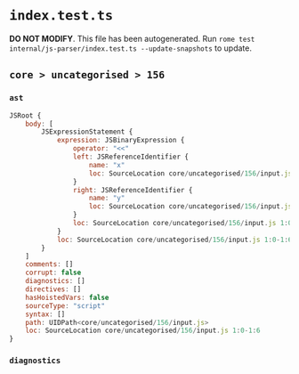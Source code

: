 # `index.test.ts`

**DO NOT MODIFY**. This file has been autogenerated. Run `rome test internal/js-parser/index.test.ts --update-snapshots` to update.

## `core > uncategorised > 156`

### `ast`

```javascript
JSRoot {
	body: [
		JSExpressionStatement {
			expression: JSBinaryExpression {
				operator: "<<"
				left: JSReferenceIdentifier {
					name: "x"
					loc: SourceLocation core/uncategorised/156/input.js 1:0-1:1 (x)
				}
				right: JSReferenceIdentifier {
					name: "y"
					loc: SourceLocation core/uncategorised/156/input.js 1:5-1:6 (y)
				}
				loc: SourceLocation core/uncategorised/156/input.js 1:0-1:6
			}
			loc: SourceLocation core/uncategorised/156/input.js 1:0-1:6
		}
	]
	comments: []
	corrupt: false
	diagnostics: []
	directives: []
	hasHoistedVars: false
	sourceType: "script"
	syntax: []
	path: UIDPath<core/uncategorised/156/input.js>
	loc: SourceLocation core/uncategorised/156/input.js 1:0-1:6
}
```

### `diagnostics`

```

```
